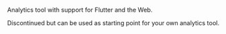 Analytics tool with support for Flutter and the Web. 

Discontinued but can be used as starting point for your own analytics tool.
